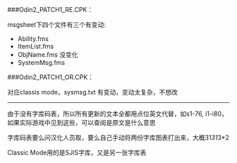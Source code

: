 ﻿###Odin2_PATCH1_RE.CPK：

msgsheet下四个文件有三个有变动:
- Ability.fms
- ItemList.fms
- ObjName.fms  没变化
- SystemMsg.fms

###Odin2_PATCH1_OR.CPK：

对应classis mode，sysmsg.txt 有变动，变动太复杂，不想改

-------

由于没有字库码表，所以所有更新的文本全都用点位英文代替，如s1-76, i1-i80，如果实际游戏中见到这些，可以查阅是原文是什么意思

字库码表要么问汉化人员取，要么自己手动将两份字库图表打出来，大概31*31*3*2 

Classic Mode用的是SJIS字库，又是另一张字库表